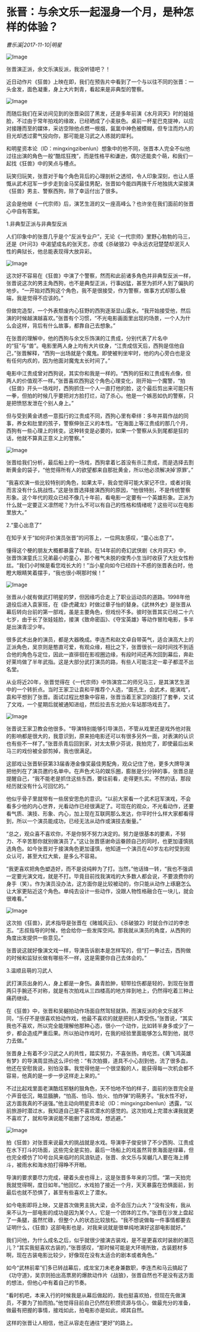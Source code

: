 # 张晋：与余文乐一起湿身一个月，是种怎样的体验？

*曹乐溪|2017-11-10|明星*

![Image](http://static.ylzbl.com/uploads/ueditor/php/upload/image/20180205/1517824302322745.jpeg)

张晋演正派，余文乐演反派，我没听错吧？！

近日动作片《狂兽》上映在即，我们在预告片中看到了一个与以往不同的张晋：一头金发，面色凝重，身上大片刺青，看起来是非典型的警察。

![Image](https://mmbiz.qpic.cn/mmbiz_jpg/bXYBmumSooCIchwE3SIohpHPvOHJ9C4XoPLACnibSRbpfJF0UX9TyOdw6zCdibKCmibtRPERtEDGuVHRoS6qib6bVg/640?wx_fmt=jpeg&tp=webp&wxfrom=5&wx_lazy=1)

而随后我们在采访间见到的张晋染回了黑发，还是多年前演《水月洞天》时的娃娃脸，不过由于常年拍戏的缘故，已经晒成了小麦肤色。桌前一杯星巴克提神，以应对接踵而至的媒体，采访空隙他点燃一根烟，氤氲中神色被模糊，但专注而灼人的目光却透过雾气投向你，那可能是习武之人练就的犀利。

和明星资本论（ID：mingxingzibenlun）想象中的他不同，张晋本人完全不似他过往出演的角色一般“酷炫狂拽”，而是性格平和谦逊，偶尔还能卖个萌，和我们一起找《狂兽》中的笑点与槽点。

玩笑归玩笑，张晋对于每个角色背后的心理剖析之透彻，令人印象深刻，也让人感慨从武术冠军一步步走到金马奖最佳男配，张晋如今能四两拨千斤地独挑大梁接演《狂兽》男主、警察西狗，除了幸运付出了很多。

这会是他继《一代宗师》后，演艺生涯的又一座高峰么？也许坐在我们面前的张晋心中自有答案。

1.非典型正派与非典型反派

人们印象中的张晋几乎是个“反派专业户”，无论《一代宗师》里野心勃勃的马三，还是《叶问3》中渴望成名的张天志，亦或《杀破狼2》中永远衣冠楚楚却泯灭人性的典狱长，他总能表现得大放异彩。

![Image](https://mmbiz.qpic.cn/mmbiz_jpg/bXYBmumSooCIchwE3SIohpHPvOHJ9C4XLNv17977FcV40GiaCicHtVVnpAlwJG23WOskIrCtzKKJmzqrGxoM6dOA/640?wx_fmt=jpeg&tp=webp&wxfrom=5&wx_lazy=1)

这次好不容易在《狂兽》中演了个警察，然而和此前诸多角色并非典型反派一样，张晋说这次的男主角西狗，也不是典型正派，行事凶猛，甚至为抓坏人到了偏执的地步。“一开始对西狗这个角色，我不是很接受，作为警察，做事方式却那么极端，我是觉得不应该的。”

但做完造型，一个外表颓废内心狂野的西狗逐渐显山露水。“我开始接受他，然后演的时候越演越喜欢。”张晋有个习惯，“不光电影画面里出现的场景，一个人为什么会这样，背后有什么故事，都靠自己去想象。”

在张晋的理解中，他的西狗与余文乐饰演的江贵成，分别代表了片名中的“狂”与“兽”。电影里两人身上均有大片纹身，“江贵成信天后，西狗是信他自己，”张晋解释，“西狗一出场就是个魔鬼。即使被判坐牢时，他的内心旁白也是没有任何内疚的，因为他面对魔鬼太长时间了。”

电影中江贵成曾对西狗说，其实你和我是一样的。“西狗的狂和江贵成有点像，但两人的价值观不一样。”张晋喜欢西狗这个角色心理变化，刚开始一个魔警，“拍《狂兽》开头一场戏时，西狗抓住一个人一直打他的脸，这个最后剪出来可能只有一拳，但拍的时候几乎要把对方脸打烂，动了杀心。他是一个嫉恶如仇的警察，只是把愤怒发泄在个别人身上。”

但与受到黄金诱惑一意孤行的江贵成不同，西狗心里有牵绊：多年并肩作战的同事，养女和肚里的孩子，警察伸张正义的本性。“在海面上等江贵成的那几个月，西狗有一些心理上的转变。这种转变是必要的，如果一个警察从头到尾都是狂的话，他就不算真正意义上的警察。”

![Image](https://mmbiz.qpic.cn/mmbiz_jpg/bXYBmumSooCIchwE3SIohpHPvOHJ9C4XV3R2xarMj898meHB00N29SYjnlgvibXO2kwZ7Gn7QRuGhcrxWmzriczg/640?wx_fmt=jpeg&tp=webp&wxfrom=5&wx_lazy=1)

张晋给我们分析，最后船上的一场戏，西狗拿着匕首没有杀江贵成，而是选择去割断黄金的袋子，“他觉得所有人的欲望都来自那批黄金，所以他必须解决掉’原罪’。”

“我喜欢演一些比较特别的角色，如果太平，我会觉得可能大家记不住，或者对我而言没有什么挑战性。”这是张晋选择接演西狗的原因，“他很特别，不是传统警察形象。这个年代的观众已经不像几十年前，看电影一定要有一个英雄形象。正派为什么就一定要正义凛然呢？为什么不可以有自己的性格和情绪呢？这些可以在电影里放大。”

2.“童心出息了”

在知乎关于“如何评价演员张晋”的问答上，一位网友感叹，“童心出息了”。

懂得这个梗的朋友大概都暴露了年龄。在14年前的奇幻武侠剧《水月洞天》中，张晋饰演童氏三兄弟最小的童心，那个稚气未脱的俊秀小生当时收获了大批女性粉丝。“我们小时候是看您戏长大的！”当小星向如今已经四十不惑的张晋表白时，他瞪大眼睛笑着摆手，“我也很小啊那时候！”

![Image](https://mmbiz.qpic.cn/mmbiz_jpg/bXYBmumSooCIchwE3SIohpHPvOHJ9C4XuVLmAaJ89np9ia3XQpIJRLA1Iia1wsJgCDjutOxdoTX8L1BkrAPV18HQ/640?wx_fmt=jpeg&tp=webp&wxfrom=5&wx_lazy=1)

张晋从小就有做武打明星的梦，但因缘巧合走上了职业运动员的道路。1998年他退役后进入袁家班，在《卧虎藏龙》时做过章子怡的替身。《武林外史》是张晋从幕后转向台前的第一部戏，虽是主要角色，但戏份不多。彼时张晋其实已经二十六七岁，由于长了张娃娃脸，接演《致命密函》、《夺宝英雄》等动作冒险电影，多半是出演青涩少年。

很多武术出身的演员，都是大器晚成。李连杰和赵文卓自带英气，适合演高大上的正派角色，吴京则是憨直可爱，有观众缘，相比之下，张晋很长一段时间找不到适合他的角色与定位，因此一直徘徊在影视圈边缘，有段时间还再次回到幕后，奔赴好莱坞做了半年武指。这是大部分武打演员的路，有些人可能注定一辈子都混不出名堂。

从业将近20年，张晋觉得在《一代宗师》中饰演宫二的师兄马三，是其演艺生涯中的一个转折点。当时王家卫让袁和平推荐个人选，“面孔生，会武术，能演戏”，袁和平想到了张晋。面试过程比想象中容易，张晋当着王家卫的面打了套拳，又试了文戏，一个星期后就被通知进组，然后拉去东北拍火车站那场戏去了。

![Image](https://mmbiz.qpic.cn/mmbiz_jpg/bXYBmumSooCIchwE3SIohpHPvOHJ9C4XKYsUyQaktx8LCydbCWericYhrcHYeLhL0icyDS22I1yux5ny0PE1GEjg/640?wx_fmt=jpeg&tp=webp&wxfrom=5&wx_lazy=1)

张晋说王家卫教会他很多。“导演特别能够引导演员，不管从戏里还是戏外他对我的影响都是很大的，我意识到，原来拍电影还可以有很多另外一面，对表演的认识也有些不一样了。”张晋杀青后回到家，对太太蔡少芬说，我拍完了，即使最后出来马三的戏份被全部剪掉，我也很满足。

这部戏让张晋斩获第33届香港金像奖最佳男配角，观众记住了他，更多大牌导演把他列在了演员邀约名单中。在声色犬马的娱乐圈，膨胀是分分钟的事，张晋总是提醒自己，“我不能老是抓住这些东西，要往前看，走得更扎实。不然的话，那段经历就没有什么可回忆的。”

他似乎骨子里就带有一些居安思危的意识。“以前大家看一个武术冠军演戏，不会看多少他的内心世界，光看动作已经很满足了。可现在的观众，不光看动作，还要看气质、演技、形象、内心，加上现在互联网那么发达，你平时什么样大家都看得到，所以一个演员能成功，已经无法从动作或演技去衡量。”

“总之，观众喜不喜欢你，不是你努不努力决定的。努力是很基本的要素，不努力、不辛苦那你就别做演员了。”这让张晋感谢命运眷顾自己的同时，也更加谨慎挑选角色。如今张晋对于接演角色更加谨慎，他知道一个演员在40岁左右时受到观众认可，甚至大红大紫，是多么不容易。

“我更喜欢把角色塑造好，而不是说纯粹为了打。当然，”他话锋一转，“我也不强调一定要光演文戏，就是不打。毕竟目前找我演戏的大多数人都会说，不要浪费你的身手（笑）。作为演员没办法，这方面你是比较被动的，你只能从动作上琢磨怎么让大家更贴近这个角色。单纯去设计一些动作，没跟人物性格融合在一块儿，就会很难看。”

![Image](https://mmbiz.qpic.cn/mmbiz_jpg/bXYBmumSooCIchwE3SIohpHPvOHJ9C4XLonh60M61xxRnPia4p2UWg57yicicPoXOA7cTIbiba3NibhMEBrlOsWfbLg/640?wx_fmt=jpeg&tp=webp&wxfrom=5&wx_lazy=1)

这次拍《狂兽》，武术指导是张晋在《赌城风云》、《杀破狼2》时就合作过的李忠志。“志叔指导的时候，他会给你一些发挥空间。那我就从演员的角度，从西狗的角度出发提供一些意见。”

张晋说这就好像演文戏一样，导演告诉剧本是怎样写的，但“打一拳过去，西狗做的时候和监狱长做有哪些不一样，这是需要你自己去体会的。”

3.温顺且萌的习武人

武打演员出身的人，身上都是一身伤。鼻青脸肿，韧带拉伤都是轻的，到现在张晋两只手腕还不对称，就是有次拍戏从三四楼高的地方摔到地上，仍然得吃着三种止痛药继续。

在《狂兽》中，张晋和吴樾拍动作场面自然驾轻就熟，而演反派的余文乐就不同，“乐仔不是很喜欢拍动作戏，他最不喜欢的就是把别人弄受伤。”张晋说，“其实我也不喜欢，所以完全能理解他那种心态，很小一个动作，比如转半身多或少了一步，都会造成严重后果。所以拍动作戏时，在我的经验里面能够怎么帮到他，就尽力去做。”

张晋身上有着不少习武之人的共性，踏实努力，不喜张扬，肯吃苦。《黄飞鸿英雄有梦》的导演周显扬这么评价他：“有次拍摄，道具不小心刮到他，流了很多血，他还在安慰我说，别怕没事。我觉得他是一个很坚毅的人，能获得每一次机会都不容易，他真的是一步一步这样走上来的。”

不过比起戏里面老演酷炫邪魅的狠角色，天不怕地不怕的样子，面前的张晋完全是个声音低沉，略显腼腆，“怕高、怕马、怕火、怕炸弹”的萌男子。“我水性不好，这方面我真的不逞强。”他主动向明星资本论（ID：mingxingzibenlun）透露，“以前旅游时潜过水，我知道自己是不喜欢潜水的感觉的。这次拍戏上完潜水课我就更不喜欢了，就和导演说能不能删了这场戏，想逃避。”

![Image](https://mmbiz.qpic.cn/mmbiz_jpg/bXYBmumSooCIchwE3SIohpHPvOHJ9C4Xd1gK59yf98WWzLnKyWmLpf3gFQwMB9dOBOu0LxUs6vphuiaSOFiaN2LQ/640?wx_fmt=jpeg&tp=webp&wxfrom=5&wx_lazy=1)

拍《狂兽》对张晋来说最大的挑战就是水戏。导演李子俊安排了不少西狗、江贵成在水下打斗的场面，这些完全是实拍，最后一场船上的戏虽然背景海面是绿幕，但也完全模仿了10号台风来临时的风浪轨迹，张晋、余文乐与吴樾几人要在海上搏斗，被雨水和海水拍打得睁不开眼。

导演的要求要尽力完成，硬着头皮也得上，这是张晋多年来的习惯。“第一天拍完我就觉得啊，度日如年。”他回忆，水戏拍了接近一个月，天天暴露在恐惧面前，到最后也就不恐惧了，甚至有些喜欢上了潜水。

如今电影即将上映，又是首次做男主挑大梁，会不会压力山大？“没有没有，我从来不认为一部电影的成功是因为某个人，它是一个团体的工作。”张晋在沙发上盘起了一条腿，虽然忙碌，但整个人的状态比较放松。“我不想说做每一件事情都要去证明什么，《狂兽》这部电影也是，对我来说就是很单纯地演好这部电影就好。”

我们问他，为什么成名之后，似乎就很少接演古装戏，是不是更喜欢时装剧的潮范儿？“其实我挺喜欢古装的，”张晋感叹，“那时候可能是大环境所致，古装题材多啊，现在古装电影比较少，好像现在没有太适合的剧本或者角色。”

如今“武林前辈”们多已转战幕后，成龙宝刀未老身兼数职，李连杰和马云搞起了《功守道》，吴京则拍出高票房的爆款动作片《战狼》，张晋自然也不是没有这方面的想法，但他心中有着自己的节奏。

“看时机吧，本来入行的时候我是从幕后做起的，我也挺喜欢拍，但现在先做演员，不要为了拍而拍。”他觉得目前自己仍然在积攒资源与信心，做最充分的准备，做最有把握的事情，接戏如此，拍电影亦是如此，顺其自然。

这样的张晋让人相信，他正从容走在通往“更好”的路上。


